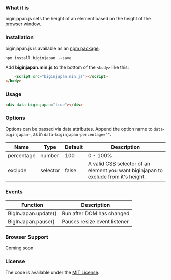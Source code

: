 ### What it is

biginjapan.js sets the height of an element based on the height of the browser window.


### Installation

biginjapan.js is available as an [npm package](https://www.npmjs.com/package/biginjapan).

```
npm install biginjapan --save
```

Add **biginjapan.min.js** to the bottom of the `<body>` like this:

```html
	<script src="biginjapan.min.js"></script>
</body>
```


### Usage

```html
<div data-biginjapan="true"></div>
```


### Options

Options can be passed via data attributes. Append the option name to `data-biginjapan-`, as in `data-biginjapan-percentage=""`.

| Name       | Type     | Default | Description                                                                         |
|------------|----------|---------|-------------------------------------------------------------------------------------|
| percentage | number   | 100     | 0 - 100%                                                                            |
| exclude    | selector | false   | A valid CSS selector of an element you want biginjapan to exclude from it's height. |


### Events

| Function                | Description                  |
|-------------------------|------------------------------|
| BigInJapan.update()     | Run after DOM has changed    |
| BigInJapan.pause()      | Pauses resize event listener |


### Browser Support

Coming soon


### License

The code is available under the [MIT License](https://github.com/cferdinandi/smooth-scroll/blob/master/LICENSE.md).

